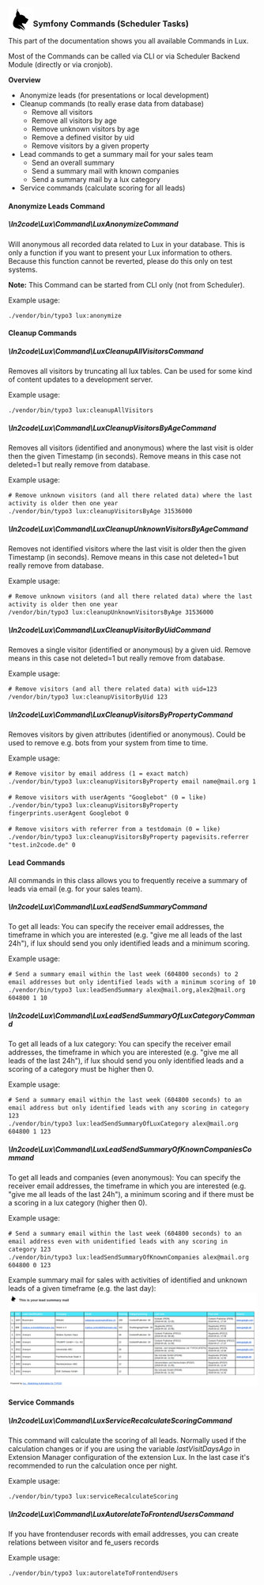 <img align="left" src="../../../Resources/Public/Icons/lux.svg" width="50" />

### Symfony Commands (Scheduler Tasks)

This part of the documentation shows you all available Commands in Lux.

Most of the Commands can be called via CLI or via Scheduler Backend Module (directly or via cronjob).

**Overview**

* Anonymize leads (for presentations or local development)
* Cleanup commands (to really erase data from database)
  * Remove all visitors
  * Remove all visitors by age
  * Remove unknown visitors by age
  * Remove a defined visitor by uid
  * Remove visitors by a given property
* Lead commands to get a summary mail for your sales team
  * Send an overall summary
  * Send a summary mail with known companies
  * Send a summary mail by a lux category
* Service commands (calculate scoring for all leads)


#### Anonymize Leads Command

##### \In2code\Lux\Command\LuxAnonymizeCommand

Will anonymous all recorded data related to Lux in your database.
This is only a function if you want to present your Lux information to others.
Because this function cannot be reverted, please do this only on test systems.

**Note:** This Command can be started from CLI only (not from Scheduler).

Example usage:

```
./vendor/bin/typo3 lux:anonymize
```


#### Cleanup Commands

##### \In2code\Lux\Command\LuxCleanupAllVisitorsCommand

Removes all visitors by truncating all lux tables.
Can be used for some kind of content updates to a development server.

Example usage:

```
./vendor/bin/typo3 lux:cleanupAllVisitors
```

##### \In2code\Lux\Command\LuxCleanupVisitorsByAgeCommand

Removes all visitors (identified and anonymous) where the last visit is older then the given Timestamp (in seconds).
Remove means in this case not deleted=1 but really remove from database.

Example usage:

```
# Remove unknown visitors (and all there related data) where the last activity is older then one year
./vendor/bin/typo3 lux:cleanupVisitorsByAge 31536000
```

##### \In2code\Lux\Command\LuxCleanupUnknownVisitorsByAgeCommand

Removes not identified visitors where the last visit is older then the given Timestamp (in seconds).
Remove means in this case not deleted=1 but really remove from database.

Example usage:

```
# Remove unknown visitors (and all there related data) where the last activity is older then one year
/vendor/bin/typo3 lux:cleanupUnknownVisitorsByAge 31536000
```

##### \In2code\Lux\Command\LuxCleanupVisitorByUidCommand

Removes a single visitor (identified or anonymous) by a given uid.
Remove means in this case not deleted=1 but really remove from database.

Example usage:

```
# Remove visitors (and all there related data) with uid=123
/vendor/bin/typo3 lux:cleanupVisitorByUid 123
```

##### \In2code\Lux\Command\LuxCleanupVisitorsByPropertyCommand

Removes visitors by given attributes (identified or anonymous).
Could be used to remove e.g. bots from your system from time to time.

Example usage:

```
# Remove visitor by email address (1 = exact match)
./vendor/bin/typo3 lux:cleanupVisitorsByProperty email name@mail.org 1

# Remove visitors with userAgents "Googlebot" (0 = like)
./vendor/bin/typo3 lux:cleanupVisitorsByProperty fingerprints.userAgent Googlebot 0

# Remove visitors with referrer from a testdomain (0 = like)
./vendor/bin/typo3 lux:cleanupVisitorsByProperty pagevisits.referrer "test.in2code.de" 0
```


#### Lead Commands

All commands in this class allows you to frequently receive a summary of leads via email (e.g. for your sales team).

##### \In2code\Lux\Command\LuxLeadSendSummaryCommand

To get all leads:
You can specify the receiver email addresses, the timeframe in which you are interested (e.g. "give me all leads of the
last 24h"), if lux should send you only identified leads and a minimum scoring.

Example usage:

```
# Send a summary email within the last week (604800 seconds) to 2 email addresses but only identified leads with a minimum scoring of 10
./vendor/bin/typo3 lux:leadSendSummary alex@mail.org,alex2@mail.org 604800 1 10
```

##### \In2code\Lux\Command\LuxLeadSendSummaryOfLuxCategoryCommand

To get all leads of a lux category:
You can specify the receiver email addresses, the timeframe in which you are interested (e.g. "give me all leads of the
last 24h"), if lux should send you only identified leads and a scoring of a category must be higher then 0.

Example usage:

```
# Send a summary email within the last week (604800 seconds) to an email address but only identified leads with any scoring in category 123
./vendor/bin/typo3 lux:leadSendSummaryOfLuxCategory alex@mail.org 604800 1 123
```

##### \In2code\Lux\Command\LuxLeadSendSummaryOfKnownCompaniesCommand

To get all leads and companies (even anonymous):
You can specify the receiver email addresses, the timeframe in which you are interested (e.g. "give me all leads of the
last 24h"), a minimum scoring and if there must be a scoring in a lux category (higher then 0).

Example usage:

```
# Send a summary email within the last week (604800 seconds) to an email address even with unidentified leads with any scoring in category 123
./vendor/bin/typo3 lux:leadSendSummaryOfKnownCompanies alex@mail.org 604800 0 123
```

Example summary mail for sales with activities of identified and unknown leads of a given timeframe (e.g. the last day):
<img src="../../../Documentation/Images/screenshot_summarymail.png" />


#### Service Commands

##### \In2code\Lux\Command\LuxServiceRecalculateScoringCommand

This command will calculate the scoring of all leads. Normally used if the calculation changes
or if you are using the variable *lastVisitDaysAgo* in Extension Manager configuration of the extension Lux.
In the last case it's recommended to run the calculation once per night.

Example usage:

```
./vendor/bin/typo3 lux:serviceRecalculateScoring
```


##### \In2code\Lux\Command\LuxAutorelateToFrontendUsersCommand

If you have frontenduser records with email addresses, you can create relations between visitor and fe_users records

Example usage:

```
./vendor/bin/typo3 lux:autorelateToFrontendUsers
```

